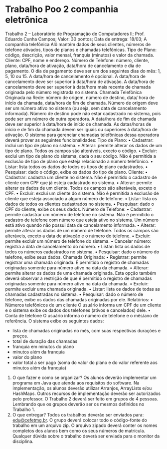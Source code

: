 # Trabalho Poo 2 companhia eletrônica

Trabalho 2 – Laboratório de Programação de Computadores II;
Prof. Eduardo Cunha Campos;
Valor: 30 pontos;
Data de entrega: 18/03;
A companhia telefônica Alô mantém dados de seus clientes, números de telefone ativados, tipos de planos e chamadas telefônicas.
Tipo de Plano: código, descrição, valor mensal, franquia (minutos) e valor da chamada.
Cliente: CPF, nome e endereço.
Número de Telefone: número, cliente, plano, data/hora de ativação, data/hora de cancelamento e dia de pagamento.
O dia de pagamento deve ser um dos seguintes dias do mês: 1, 5, 10 ou 15.
A data/hora de cancelamento é opcional.
A data/hora de cancelamento deve ser superior à data/hora de ativação.
A data/hora de cancelamento deve ser superior à data/hora mais recente de chamada originada pelo número registrada no sistema.
Chamada Telefônica Originada na Rede: número de origem, número de destino, data/ hora de início da chamada, data/hora de fim de chamada.
Número de origem deve ser um número ativo no sistema (ou seja, sem data de cancelamento informada).
Número de destino pode não estar cadastrado no sistema, pois pode ser um número de outra operadora.
A data/hora de fim de chamada deve ser superior à data/hora de início de chamada.
As datas/horas de início e de fim da chamada devem ser iguais ou superiores à data/hora de ativação.
O sistema para gerenciar chamadas telefônicas dessa operadora deverá prover as seguintes funcionalidades:
Tipo de Plano:
• Cadastrar: inclui um tipo de plano no sistema.
• Alterar: permite alterar os dados de um tipo de plano. Todos os campos são alteráveis, exceto o código.
• Excluir: exclui um tipo de plano do sistema, dada o seu código. Não é permitida a exclusão de tipo de plano que esteja relacionado a número telefônico.
• Listar: lista todos os dados de todos os tipos de plano cadastrados.
• Pesquisar: dado o código, exibe os dados do tipo de plano.
Cliente:
• Cadastrar: cadastra um cliente no sistema. Não é permitido o cadastro de cliente com CPF que já esteja cadastrado no sistema.
• Alterar: permite alterar os dados de um cliente. Todos os campos são alteráveis, exceto o CPF.
• Excluir: exclui um cliente do sistema. Não é permitida a exclusão de cliente que esteja associado a algum número de telefone.
• Listar: lista os dados de todos os clientes cadastrados no sistema.
• Pesquisar: dado o CPF do cliente, exibe os seus dados.
Número de Telefone:
• Cadastrar: permite cadastrar um número de telefone no sistema. Não é permitido o cadastro de telefone com número que esteja ativo no sistema. Um número está ativo quando não possui data de cancelamento informada.
• Alterar: permite alterar os dados de um número de telefone. Todos os campos são alteráveis, exceto a data de ativação e o número do telefone.
• Excluir: permite excluir um número de telefone do sistema.
• Cancelar número: registra a data de cancelamento do número.
• Listar: lista os dados de todos os números cadastrados no sistema.
• Pesquisar: dado o número do telefone, exibe seus dados.
Chamada Originada:
• Registrar: permite registrar uma chamada originada. É permitido o registro de chamadas originadas somente para número ativo na data da chamada.
• Alterar: permite alterar os dados de uma chamada originada. Esta opção também deverá observar a restrição de que é permitido o registro de chamadas originadas somente para número ativo na data da chamada.
• Excluir: permite excluir uma chamada originada.
• Listar: lista os dados de todas as chamadas cadastradas no sistema.
• Pesquisar: dado o número de telefone, exibe os dados das chamadas originadas por ele.
Relatórios:
• Números telefônicos de um cliente
O usuário informa um CPF de um cliente e o sistema exibe os dados dos telefones (ativos e cancelados) dele.
• Conta de telefone
O usuário informa o número de telefone e o mês/ano de referência. O sistema exibe os seguintes dados:
- lista de chamadas originadas no mês, com suas respectivas durações e preços.
- total de duração das chamadas
- franquia em minutos do plano
- minutos além da franquia
- valor do plano
- valor total a ser pago (soma do valor do plano e do valor referente aos minutos além da franquia)
1. O que fazer e como se organizar?
Os alunos deverão implementar um programa em Java que atenda aos requisitos do software. Na implementação, os alunos deverão utilizar Arranjos, ArrayLists e/ou HashMaps. Outros recursos de implementação deverão ser autorizados pelo professor.
O Trabalho 2 deverá ser feito em grupos de 4 pessoas. Lembrando que os grupos deverão ser os mesmos definidos no Trabalho 1.
2. O que entregar?
Todos os trabalhos deverão ser enviados para: edu@cefetmg.br. O grupo deverá colocar todo o código-fonte do trabalho em um arquivo zip. O arquivo zipado deverá conter os nomes completos dos alunos bem como os seus números de matrícula. Qualquer dúvida sobre o trabalho deverá ser enviada para o monitor da disciplina.